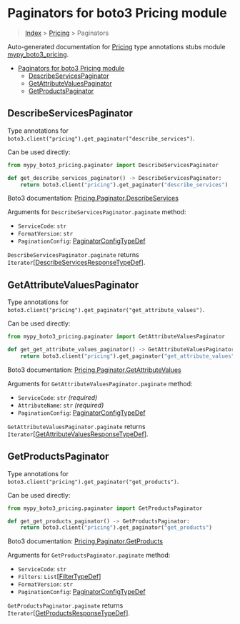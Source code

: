 # Paginators for boto3 Pricing module

> [Index](..) > [Pricing](.) > Paginators

Auto-generated documentation for
[Pricing](https://boto3.amazonaws.com/v1/documentation/api/1.17.74/reference/services/pricing.html#Pricing)
type annotations stubs module
[mypy_boto3_pricing](https://pypi.org/project/mypy-boto3-pricing/).

- [Paginators for boto3 Pricing module](#paginators-for-boto3-pricing-module)
  - [DescribeServicesPaginator](#describeservicespaginator)
  - [GetAttributeValuesPaginator](#getattributevaluespaginator)
  - [GetProductsPaginator](#getproductspaginator)

## DescribeServicesPaginator

Type annotations for
`boto3.client("pricing").get_paginator("describe_services")`.

Can be used directly:

```python
from mypy_boto3_pricing.paginator import DescribeServicesPaginator

def get_describe_services_paginator() -> DescribeServicesPaginator:
    return boto3.client("pricing").get_paginator("describe_services")
```

Boto3 documentation:
[Pricing.Paginator.DescribeServices](https://boto3.amazonaws.com/v1/documentation/api/1.17.74/reference/services/pricing.html#Pricing.Paginator.DescribeServices)

Arguments for `DescribeServicesPaginator.paginate` method:

- `ServiceCode`: `str`
- `FormatVersion`: `str`
- `PaginationConfig`:
  [PaginatorConfigTypeDef](./type_defs.md#paginatorconfigtypedef)

`DescribeServicesPaginator.paginate` returns
`Iterator`\[[DescribeServicesResponseTypeDef](./type_defs.md#describeservicesresponsetypedef)\].

## GetAttributeValuesPaginator

Type annotations for
`boto3.client("pricing").get_paginator("get_attribute_values")`.

Can be used directly:

```python
from mypy_boto3_pricing.paginator import GetAttributeValuesPaginator

def get_get_attribute_values_paginator() -> GetAttributeValuesPaginator:
    return boto3.client("pricing").get_paginator("get_attribute_values")
```

Boto3 documentation:
[Pricing.Paginator.GetAttributeValues](https://boto3.amazonaws.com/v1/documentation/api/1.17.74/reference/services/pricing.html#Pricing.Paginator.GetAttributeValues)

Arguments for `GetAttributeValuesPaginator.paginate` method:

- `ServiceCode`: `str` *(required)*
- `AttributeName`: `str` *(required)*
- `PaginationConfig`:
  [PaginatorConfigTypeDef](./type_defs.md#paginatorconfigtypedef)

`GetAttributeValuesPaginator.paginate` returns
`Iterator`\[[GetAttributeValuesResponseTypeDef](./type_defs.md#getattributevaluesresponsetypedef)\].

## GetProductsPaginator

Type annotations for `boto3.client("pricing").get_paginator("get_products")`.

Can be used directly:

```python
from mypy_boto3_pricing.paginator import GetProductsPaginator

def get_get_products_paginator() -> GetProductsPaginator:
    return boto3.client("pricing").get_paginator("get_products")
```

Boto3 documentation:
[Pricing.Paginator.GetProducts](https://boto3.amazonaws.com/v1/documentation/api/1.17.74/reference/services/pricing.html#Pricing.Paginator.GetProducts)

Arguments for `GetProductsPaginator.paginate` method:

- `ServiceCode`: `str`
- `Filters`: `List`\[[FilterTypeDef](./type_defs.md#filtertypedef)\]
- `FormatVersion`: `str`
- `PaginationConfig`:
  [PaginatorConfigTypeDef](./type_defs.md#paginatorconfigtypedef)

`GetProductsPaginator.paginate` returns
`Iterator`\[[GetProductsResponseTypeDef](./type_defs.md#getproductsresponsetypedef)\].
